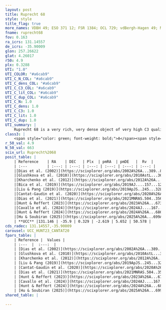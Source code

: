```yaml
---
layout: post
title: Ruprecht 68
style: style
title_flag: true
more_names: VDBH 49; ESO 371 12; FSR 1384; OCL 729; vdBergh-Hagen 49; MWSC 1547; FoF 592
fname: ruprecht68
fov: 0.163
ra_icrs: 131.14557
de_icrs: -35.90009
glon: 257.26622
glat: 4.26017
r50: 4.9
plx: 0.3288
UTI: "1.0"
UTI_COLOR: "#a6cab9"
UTI_C_N_COL: "#a6cab9"
UTI_C_dens_COL: "#a6cab9"
UTI_C_C3_COL: "#a6cab9"
UTI_C_lit_COL: "#a6cab9"
UTI_C_dup_COL: "#a6cab9"
UTI_C_N: 1.0
UTI_C_dens: 1.0
UTI_C_C3: 1.0
UTI_C_lit: 1.0
UTI_C_dup: 1.0
UTI_summary: |
    Ruprecht 68 is a very rich, very dense object of very high C3 quality. It is very well-studied in the literature.
class3: |
    <span style="color: green; font-weight: bold;">A</span><span style="color: green; font-weight: bold;">A</span>
r_50_val: 4.9
N_50_val: 663
scix_url: Ruprecht%2068
posit_table: |
    | Reference    | RA    | DEC   | Plx  | pmRA  | pmDE   |  Rv  |
    | :---         | :---: | :---: | :---: | :---: | :---: | :---: |
    |[Dias et al. (2002)](https://scixplorer.org/abs/2002A%26A...389..871D) | 131.146 | -35.9 | -- | -5.78 | 2.6 | -- |
    |[Glushkova et al. (2010)](https://scixplorer.org/abs/2010AstL...36...75G) | 131.144 | -35.9 | -- | -- | -- | -- |
    |[Kharchenko et al. (2012)](https://scixplorer.org/abs/2012A%26A...543A.156K) | 131.148 | -35.885 | -- | -8.19 | 8.66 | -- |
    |[Bica et al. (2019)](https://scixplorer.org/abs/2019AJ....157...12B) | 131.151 | -35.903 | -- | -- | -- | -- |
    |[Liu & Pang (2019)](https://scixplorer.org/abs/2019ApJS..245...32L) | 131.157 | -35.901 | 0.309 | -2.612 | 5.59 | -- |
    |[Cantat-Gaudin et al. (2020)](https://scixplorer.org/abs/2020A%26A...640A...1C) | 131.147 | -35.9 | 0.301 | -2.619 | 5.61 | -- |
    |[Dias et al. (2021)](https://scixplorer.org/abs/2021MNRAS.504..356D) | 131.155 | -35.901 | 0.301 | -2.618 | 5.591 | 51.023 |
    |[Hunt & Reffert (2023)](https://scixplorer.org/abs/2023A%26A...673A.114H) | 131.138 | -35.898 | 0.335 | -2.608 | 5.662 | 52.162 |
    |[Cavallo et al. (2024)](https://scixplorer.org/abs/2024AJ....167...12C) | 131.152 | -35.898 | 0.334 | -- | -- | -- |
    |[Hunt & Reffert (2024)](https://scixplorer.org/abs/2024A%26A...686A..42H) | 131.138 | -35.898 | 0.335 | -2.608 | 5.662 | 52.162 |
    |[Hu & Soubiran (2025)](https://scixplorer.org/abs/2025A%26A...699A.246H) | 131.152 | -35.898 | -- | -- | -- | -- |
    | **UCC** |131.146 | -35.9 | 0.329 | -2.619 | 5.652 | 50.578 | 
cds_radec: 131.14557,-35.90009
carousel: UCC_HUNT23_CANTAT20
fpars_table: |
    | Reference |  Values |
    | :---  |  :---:  |
    | [Dias et al. (2002)](https://scixplorer.org/abs/2002A%26A...389..871D) | `E(B-V)=0.39, Dist=1990.0, Age=9.15` |
    | [Glushkova et al. (2010)](https://scixplorer.org/abs/2010AstL...36...75G) | `E(B-V)=0.39, Dm=11.49, Age=9.15` |
    | [Kharchenko et al. (2012)](https://scixplorer.org/abs/2012A%26A...543A.156K) | `e_bv=0.333, distance=2181, log_age=9.35` |
    | [Liu & Pang (2019)](https://scixplorer.org/abs/2019ApJS..245...32L) | `Age=2.51, Z=-0.25` |
    | [Cantat-Gaudin et al. (2020)](https://scixplorer.org/abs/2020A%26A...640A...1C) | `AVNN=1.09, DMNN=12.41, AgeNN=9.26` |
    | [Dias et al. (2021)](https://scixplorer.org/abs/2021MNRAS.504..356D) | `Av=1.019, Dist=2541, logage=9.363, [Fe/H]=0.13` |
    | [Hunt & Reffert (2023)](https://scixplorer.org/abs/2023A%26A...673A.114H) | `AV50=1.002, diffAV50=0.381, MOD50=12.159, logAge50=9.212` |
    | [Cavallo et al. (2024)](https://scixplorer.org/abs/2024AJ....167...12C) | `AV50=1.22, dMod50=12.03, logAge50=9.26, [Fe/H]50=0.03` |
    | [Hunt & Reffert (2024)](https://scixplorer.org/abs/2024A%26A...686A..42H) | `MassJ=2877.08` |
    | [Hu & Soubiran (2025)](https://scixplorer.org/abs/2025A%26A...699A.246H) | `MA22=-0.14, MA23f=-0.34, MA23g=-0.22, MZ23=-0.31, MK24=-0.29, MF24=-0.23` |
shared_table: |
    
---
```

